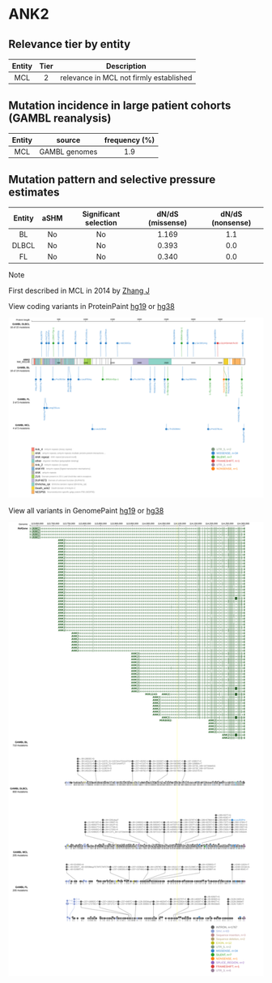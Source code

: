 # ANK2

## Relevance tier by entity

|Entity|Tier|Description                            |
|:------:|:----:|---------------------------------------|
|MCL   |2   |relevance in MCL not firmly established|

## Mutation incidence in large patient cohorts (GAMBL reanalysis)

|Entity|source       |frequency (%)|
|:------:|:-------------:|:-------------:|
|MCL   |GAMBL genomes|1.9          |

## Mutation pattern and selective pressure estimates

|Entity|aSHM|Significant selection|dN/dS (missense)|dN/dS (nonsense)|
|:------:|:----:|:---------------------:|:----------------:|:----------------:|
|BL    |No  |No                   |1.169           |1.1             |
|DLBCL |No  |No                   |0.393           |0.0             |
|FL    |No  |No                   |0.340           |0.0             |


> [!NOTE]
> First described in MCL in 2014 by [Zhang J](https://pubmed.ncbi.nlm.nih.gov/24682267)


View coding variants in ProteinPaint [hg19](https://www.bcgsc.ca/downloads/morinlab/GAMBL/test/genes/ANK2_protein.html)  or [hg38](https://www.bcgsc.ca/downloads/morinlab/GAMBL/test/genes/ANK2_protein_hg38.html)

![image](images/proteinpaint/ANK2_NM_001148.svg)

View all variants in GenomePaint [hg19](https://www.bcgsc.ca/downloads/morinlab/GAMBL/test/genes/ANK2.html)  or [hg38](https://www.bcgsc.ca/downloads/morinlab/GAMBL/test/genes/ANK2_hg38.html)

![image](images/proteinpaint/ANK2.svg)

